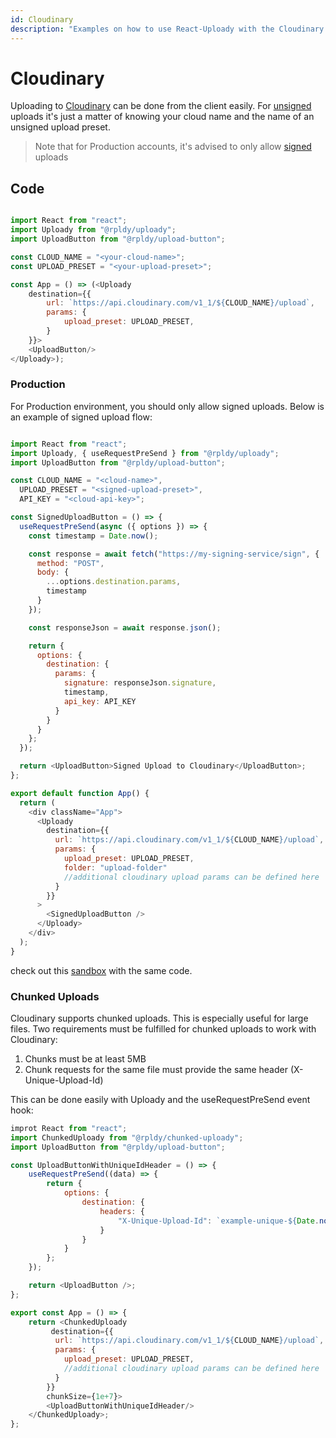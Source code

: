 ```yaml
---
id: Cloudinary
description: "Examples on how to use React-Uploady with the Cloudinary service"
---
```


# Cloudinary

Uploading to [Cloudinary](https://cloudinary.com) can be done from the client easily.
For [unsigned](https://cloudinary.com/documentation/upload_images#unsigned_upload) uploads it's just a matter of knowing your cloud name and the name of an unsigned upload preset.

> Note that for Production accounts, it's advised to only allow [signed](https://cloudinary.com/documentation/upload_images#generating_authentication_signatures) uploads

## Code

```javascript

import React from "react";
import Uploady from "@rpldy/uploady";
import UploadButton from "@rpldy/upload-button";

const CLOUD_NAME = "<your-cloud-name>";
const UPLOAD_PRESET = "<your-upload-preset>";

const App = () => (<Uploady
    destination={{ 
        url: `https://api.cloudinary.com/v1_1/${CLOUD_NAME}/upload`,
        params: {
            upload_preset: UPLOAD_PRESET,
        }
    }}>
    <UploadButton/>
</Uploady>);

```

### Production 

For Production environment, you should only allow signed uploads. 
Below is an example of signed upload flow:

```javascript

import React from "react";
import Uploady, { useRequestPreSend } from "@rpldy/uploady";
import UploadButton from "@rpldy/upload-button";

const CLOUD_NAME = "<cloud-name>",
  UPLOAD_PRESET = "<signed-upload-preset>",
  API_KEY = "<cloud-api-key>";

const SignedUploadButton = () => {
  useRequestPreSend(async ({ options }) => {
    const timestamp = Date.now();

    const response = await fetch("https://my-signing-service/sign", {
      method: "POST",
      body: {
        ...options.destination.params,
        timestamp
      }
    });

    const responseJson = await response.json();

    return {
      options: {
        destination: {
          params: {
            signature: responseJson.signature,
            timestamp,
            api_key: API_KEY
          }
        }
      }
    };
  });

  return <UploadButton>Signed Upload to Cloudinary</UploadButton>;
};

export default function App() {
  return (
    <div className="App">
      <Uploady
        destination={{
          url: `https://api.cloudinary.com/v1_1/${CLOUD_NAME}/upload`,
          params: {
            upload_preset: UPLOAD_PRESET,
            folder: "upload-folder"
            //additional cloudinary upload params can be defined here
          }
        }}
      >
        <SignedUploadButton />
      </Uploady>
    </div>
  );
}

```

check out this [sandbox](https://codesandbox.io/s/react-uploady-cloudinary-signed-sample-8tw8d) with the same code.


### Chunked Uploads

Cloudinary supports chunked uploads. This is especially useful for large files. 
Two requirements must be fulfilled for chunked uploads to work with Cloudinary: 

1.  Chunks must be at least 5MB
2.  Chunk requests for the same file must provide the same header (X-Unique-Upload-Id)


This can be done easily with Uploady and the useRequestPreSend event hook:

```javascript 
improt React from "react";
import ChunkedUploady from "@rpldy/chunked-uploady";
import UploadButton from "@rpldy/upload-button";

const UploadButtonWithUniqueIdHeader = () => {
    useRequestPreSend((data) => {
        return {
            options: {
                destination: {
                    headers: {
                        "X-Unique-Upload-Id": `example-unique-${Date.now()}`,
                    }
                }
            }
        };
    });

    return <UploadButton />;
};

export const App = () => {    
    return <ChunkedUploady               
         destination={{
          url: `https://api.cloudinary.com/v1_1/${CLOUD_NAME}/upload`,
          params: {
            upload_preset: UPLOAD_PRESET,            
            //additional cloudinary upload params can be defined here
          }
        }}
        chunkSize={1e+7}>
        <UploadButtonWithUniqueIdHeader/>
    </ChunkedUploady>;
};


```

